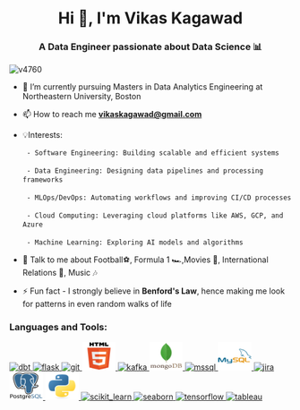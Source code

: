 <h1 align="center">Hi 👋, I'm Vikas Kagawad</h1>
<h3 align="center">A Data Engineer passionate about Data Science 📊</h3>

<p align="left"> <img src="https://komarev.com/ghpvc/?username=v4760&label=Profile%20views&color=0e75b6&style=flat" alt="v4760" /> </p>

- 🌱 I’m currently pursuing Masters in Data Analytics Engineering at Northeastern University, Boston

- 📫 How to reach me **vikaskagawad@gmail.com** 

- 💡Interests:
  
       - Software Engineering: Building scalable and efficient systems
  
       - Data Engineering: Designing data pipelines and processing frameworks
  
       - MLOps/DevOps: Automating workflows and improving CI/CD processes
  
       - Cloud Computing: Leveraging cloud platforms like AWS, GCP, and Azure
  
       - Machine Learning: Exploring AI models and algorithms

- 💬 Talk to me about Football⚽️, Formula 1 🏎️,Movies 🎥, International Relations 📰, Music 🎶

- ⚡ Fun fact - I strongly believe in **Benford's Law**, hence making me look for patterns in even random walks of life

<h3 align="left">Languages and Tools:</h3>
<p align="left"> <a href="https://www.getdbt.com/" target="_blank" rel="noreferrer"> <img title= 'dbt' src="https://logowik.com/content/uploads/images/dbt5596.jpg" alt="dbt" width="60" height="50"/> </a><a href="https://flask.palletsprojects.com/" target="_blank" rel="noreferrer"> <img src="https://logowik.com/content/uploads/images/flask3998.jpg" alt="flask" width="60" height="50"/> </a> <a href="https://git-scm.com/" target="_blank" rel="noreferrer"> <img src="https://www.vectorlogo.zone/logos/git-scm/git-scm-icon.svg" alt="git" width="60" height="50"/> </a> <a href="https://www.w3.org/html/" target="_blank" rel="noreferrer"> <img src="https://raw.githubusercontent.com/devicons/devicon/master/icons/html5/html5-original-wordmark.svg" alt="html5" width="60" height="50"/> </a> <a href="https://kafka.apache.org/" target="_blank" rel="noreferrer"> <img src="https://www.vectorlogo.zone/logos/apache_kafka/apache_kafka-icon.svg" alt="kafka" width="60" height="50"/> </a> <a href="https://www.mongodb.com/" target="_blank" rel="noreferrer"> <img src="https://raw.githubusercontent.com/devicons/devicon/master/icons/mongodb/mongodb-original-wordmark.svg" alt="mongodb" width="60" height="50"/> </a> <a href="https://www.microsoft.com/en-us/sql-server" target="_blank" rel="noreferrer"> <img src="https://www.svgrepo.com/show/303229/microsoft-sql-server-logo.svg" alt="mssql" width="60" height="50"/> </a> <a href="https://www.mysql.com/" target="_blank" rel="noreferrer"> <img src="https://raw.githubusercontent.com/devicons/devicon/master/icons/mysql/mysql-original-wordmark.svg" alt="mysql" width="60" height="50"/> </a> <a href="https://www.atlassian.com/software/jira" target="_blank" rel="noreferrer"> <img src="https://raw.githubusercontent.com/Thomas-George-T/Thomas-George-T/master/assets/jira.svg" alt="jira" width="60" height="50"/> </a> <a href="https://www.postgresql.org" target="_blank" rel="noreferrer"> <img src="https://raw.githubusercontent.com/devicons/devicon/master/icons/postgresql/postgresql-original-wordmark.svg" alt="postgresql" width="60" height="50"/> </a> <a href="https://www.python.org" target="_blank" rel="noreferrer"> <img src="https://raw.githubusercontent.com/devicons/devicon/master/icons/python/python-original.svg" alt="python" width="60" height="50"/> </a> <a href="https://scikit-learn.org/" target="_blank" rel="noreferrer"> <img src="https://upload.wikimedia.org/wikipedia/commons/0/05/Scikit_learn_logo_small.svg" alt="scikit_learn" width="60" height="50"/> </a> <a href="https://seaborn.pydata.org/" target="_blank" rel="noreferrer"> <img src="https://seaborn.pydata.org/_images/logo-mark-lightbg.svg" alt="seaborn" width="60" height="50"/> </a> <a href="https://www.tensorflow.org" target="_blank" rel="noreferrer"> <img src="https://www.vectorlogo.zone/logos/tensorflow/tensorflow-icon.svg" alt="tensorflow" width="60" height="50"/> </a><a href="https://www.tableau.com" target="_blank" rel="noreferrer"> <img src="https://raw.githubusercontent.com/Thomas-George-T/Thomas-George-T/master/assets/tableau.svg" alt="tableau" width="110" height="50"/> </a> </p>
